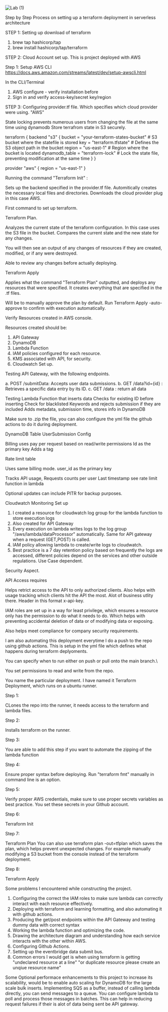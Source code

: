 
![Lab (1)](https://github.com/user-attachments/assets/9282bf86-2366-4c6d-80a0-57a523cd6e76)










Step by Step Process on setting up a terraform deployment in serverless architecture

STEP 1:
Setting up download of terraform

1. brew tap hashicorp/tap
2. brew install hashicorp/tap/terraform

STEP 2:
Cloud Account set up. This is project deployed with AWS

Step 1: Setup AWS CLI https://docs.aws.amazon.com/streams/latest/dev/setup-awscli.html

In the CLI/Terminal

1. AWS configure - verify installation before
2. Sign in and verify access-key/secret key/region

STEP 3:
Configuring provider.tf file.
Which specifies which cloud provider were using. "AWS"

State locking prevents numerous users from changing the file at the same time using dynamodb
Store terrafrom state in S3 securely.

terraform {
  backend "s3" {
    bucket         = "your-terraform-states-bucket" # S3 bucket where the statefile is stored
    key            = "terraform.tfstate" # Defines the S3 object path in the bucket
    region         = "us-east-1" # Region where the bucket is located
    dynamodb_table = "terraform-lock" # Lock the state file, preventing modification at the same time
  }
}

provider "aws" {
  region = "us-east-1"
}

Running the command  "Terraform Init" :

Sets up the backend specified in the provider.tf file.
Automitically creates the necessary local files and directories. 
Downloads the cloud provider plug in this case AWS.

First command to set up terraform. 

Terraform Plan.
 
Analyzes the current state of the terraform configuration. In this case uses the S3 file in the bucket. 
Compares the current state and the new state for any changes. 

You will then see an output of any changes of resources if they are created, modified, or if any were destroyed. 

Able to review any changes before actually deploying. 


Terraform Apply 

Applies what the command "Terraform Plan" outputted, and deploys any resources that were specified. It creates everything that are specified in the .tf files.

Will be to manually approve the plan by default. Run Terraform Apply -auto-approve to confirm with execution automatically.



Verify Resources created in AWS console. 


Resources created should be: 

1. API Gateway
2. DynamoDB
3. Lambda Function
4. IAM policies configured for each resource. 
5. KMS associated with API, for security. 
6. Cloudwatch Set up.


Testing API Gateway, with the following endpoints. 

a.	POST /submitData: Accepts user data submissions.
b.	GET /data?id={id} : Retrieves a specific data entry by its ID.
c.	GET /data : return all data

Testing Lambda Function that inserts data
Checks for existing ID before inserting
Check for blacklisted Keywords and rejects submission if they are included
Adds metadata, submission time, stores info in DynamoDB

Make sure to .zip the file, you can also configure the yml file the github actions to do it during deployment. 

DynamoDB Table UserSubmission Config

Billing uses pay per request based on read/write permissions
Id as the primary key
Adds a tag

Rate limit table

Uses same billing mode. 
user_id as the primary key

Tracks API usage,
Requests counts per user
Last timestamp see rate limit function in lambda 


Optional updates can include PITR for backup purposes. 

Cloudwatch Monitoring Set up 

1. I created a resource  for cloudwatch log group for the lambda function to store execution logs
2. Also created for API Gateway
3. Every execution on lambda writes logs to the log group "/aws/lambda/dataProcessor" automatically. Same for API gateway when a request (GET,POST) is called. 
4. IAM policy allowing lambda to create/write logs to cloudwatch. 
5. Best practice is a 7 day retention policy based on frequently the logs are accessed, different policies depend on the services and other outside regulations. Use Case dependent. 


Security Aspect.


API Access requires 

Helps retrict access to the API to only authorized clients.
Also helps with usage tracking which clients hit the API the most. Alot of business utlity there. 
Header in this format x-api-key. 


IAM roles are set up in a way for least privilege, which ensures a resource only has the permission to do what it needs to do. Which helps with preventing accidental deletion of data or of modifying data or exposing. 

Also helps meet compliance for company security requirements.


 I am  also automating this deployment everytime I do a push to the repo using github actions. This is setup in the yml file which defines what happens during terraform deplyoments. 

You can specify when to run either on push or pull onto the main branch.\

You set permissions to read and write from the repo.

You name the particular deployment. I have named it Terraform Deployment, which runs on a ubuntu runner. 

Step 1: 

CLones the repo into the runner, it needs access to the terraform and lambda files. 

Step 2:

Installs terraform on the runner.

Step 3:

You are able to add this step if you want to automate the zipping of the lambda function

Step 4:

Ensure proper syntax before deploying. Run "terraform fmt" manually in command line is an option. 

Step 5:

Verify proper AWS credentials, make sure to use proper secrets variables as best practice. You set these secrets in your Github account. 


Step 6:

Terraform Init


Step 7:

Terraform Plan
You can also use terraform plan -out=tfplan which saves the plan, which helps prevent unexpected changes. For example manually modifying a S3 bucket
from the console instead of the terraform deployment. 

Step 8:

Terraform Apply

Some problems I encountered while constructing the project. 
 1. Configuring the correct the IAM roles to make sure lambda can correctly interact with each resource effectively. 
 2. Deploying with terraform and learning formatting, and also automating it with github actions. 
 3. Producing the get/post endpoints within the API Gateway and testing dummy data with correct syntax
 4. Working the lambda function and optimizing the code. 
 5. Drawing the architecture diagram and understanding how each service interacts with the other within AWS. 
 6. Configuring Github Actions. 
 7. Setting up the eventbridge data submit bus. 
 8. Common errors I would get is when using terraform is getting "undeclared resource at a line" "or duplicate resource please create an unqiue resource name" 



 Some Optional performace enhancements to this project to increase its scalability, would be to enable auto scaling for DynamoDB for the large scale bulk inserts. 
 Implementing SQS as a buffer, instead of calling lambda directly, you can send messages to a queue. You can configure lambda to poll and process those messages in batches. This can help in reducing request failures if their is alot of data being sent be API gateway. 